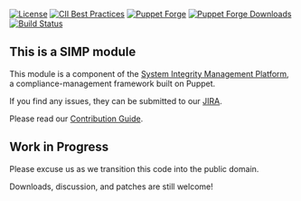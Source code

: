 [![License](https://img.shields.io/:license-apache-blue.svg)](https://www.apache.org/licenses/LICENSE-2.0.html)
[![CII Best Practices](https://bestpractices.coreinfrastructure.org/projects/73/badge)](https://bestpractices.coreinfrastructure.org/projects/73)
[![Puppet Forge](https://img.shields.io/puppetforge/v/simp/vsftpd.svg)](https://forge.puppetlabs.com/simp/vsftpd)
[![Puppet Forge Downloads](https://img.shields.io/puppetforge/dt/simp/vsftpd.svg)](https://forge.puppetlabs.com/simp/vsftpd)
[![Build Status](https://travis-ci.org/simp/pupmod-simp-vsftpd.svg)](https://travis-ci.org/simp/pupmod-simp-vsftpd)


## This is a SIMP module
This module is a component of the [System Integrity Management Platform](https://simp-project.com), a compliance-management framework built on Puppet.

If you find any issues, they can be submitted to our [JIRA](https://simp-project.atlassian.net/).

Please read our [Contribution Guide](https://simp.readthedocs.io/en/stable/contributors_guide/index.html).

## Work in Progress

Please excuse us as we transition this code into the public domain.

Downloads, discussion, and patches are still welcome!

